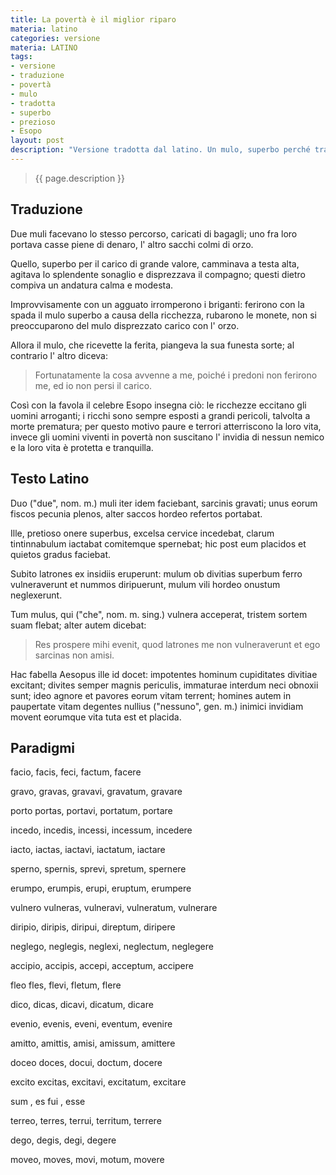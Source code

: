 ```yaml
---
title: La povertà è il miglior riparo
materia: latino
categories: versione
materia: LATINO
tags:
- versione
- traduzione
- povertà
- mulo
- tradotta
- superbo
- prezioso
- Esopo
layout: post
description: "Versione tradotta dal latino. Un mulo, superbo perché trasporta un carico prezioso, si espone all' attacco di un gruppo di briganti, che,  invece, risparmiano il suo compagno di viaggio, poco attraente poiché trasporta un carico d' orzo."
---
```

>{{ page.description }}

## Traduzione

Due muli facevano lo stesso percorso, caricati di bagagli; uno fra loro portava casse piene di denaro, l' altro sacchi colmi di orzo.

Quello, superbo per il carico di grande valore, camminava a testa alta, agitava lo splendente sonaglio e disprezzava il compagno; questi dietro compiva un andatura calma e modesta.

Improvvisamente con un agguato irromperono i briganti: ferirono con la spada il mulo superbo a causa della ricchezza, rubarono le monete, non si preoccuparono del mulo disprezzato carico con l' orzo.

Allora il mulo, che ricevette la ferita, piangeva la sua funesta sorte; al contrario l' altro diceva:

> Fortunatamente la cosa avvenne a me, poiché i predoni non ferirono me, ed io non persi il carico.

Così con la favola il celebre Esopo insegna ciò: le ricchezze eccitano gli uomini arroganti; i ricchi sono sempre esposti a grandi pericoli, talvolta a morte prematura; per questo motivo paure e terrori atterriscono la loro vita, invece gli uomini viventi in povertà non suscitano l' invidia di nessun nemico e la loro vita è protetta e tranquilla.

## Testo Latino

Duo ("due", nom. m.) muli iter idem faciebant, sarcinis gravati; unus eorum fiscos pecunia plenos, alter saccos hordeo refertos portabat.

Ille, pretioso onere superbus, excelsa cervice incedebat, clarum tintinnabulum iactabat comitemque spernebat; hic post eum placidos et quietos gradus faciebat.

Subito latrones ex insidiis eruperunt: mulum ob divitias superbum ferro vulneraverunt et nummos diripuerunt, mulum vili hordeo onustum neglexerunt.

Tum mulus, qui ("che", nom. m. sing.) vulnera acceperat, tristem sortem suam flebat; alter autem dicebat:

>Res prospere mihi evenit, quod latrones me non vulneraverunt et ego sarcinas non amisi.

Hac fabella Aesopus ille id docet: impotentes hominum cupiditates divitiae excitant; divites semper magnis periculis, immaturae interdum neci obnoxii sunt; ideo agnore et pavores eorum vitam terrent; homines autem in paupertate vitam degentes nullius ("nessuno", gen. m.) inimici invidiam movent eorumque vita tuta est et placida.

## Paradigmi

facio, facis, feci, factum, facere

gravo, gravas, gravavi, gravatum, gravare

porto portas, portavi, portatum, portare

incedo, incedis, incessi, incessum, incedere

iacto, iactas, iactavi, iactatum, iactare

sperno, spernis, sprevi, spretum, spernere

erumpo, erumpis, erupi, eruptum, erumpere

vulnero vulneras, vulneravi, vulneratum, vulnerare

diripio, diripis, diripui, direptum, diripere

neglego, neglegis, neglexi, neglectum, neglegere

accipio, accipis, accepi, acceptum, accipere

fleo fles, flevi, fletum, flere

dico, dicas, dicavi, dicatum, dicare

evenio, evenis, eveni, eventum, evenire

amitto, amittis, amisi, amissum, amittere

doceo doces, docui, doctum, docere

excito excitas, excitavi, excitatum, excitare

sum , es fui , esse

terreo, terres, terrui, territum, terrere

dego, degis, degi, degere

moveo, moves, movi, motum, movere
